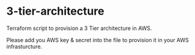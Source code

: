 # 3-tier-architecture
Terraform script to provision a 3 Tier architecture in AWS.

Please add you AWS key & secret into the file to provision it in your AWS infrasturcture.
